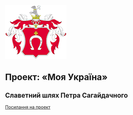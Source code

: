 ![](img/logo-for-github.png)
# Проект: «Моя Україна»
## Славетний шлях Петра Сагайдачного

[Посилання на проект](http://olimp.nyanweb.od.ua/)
